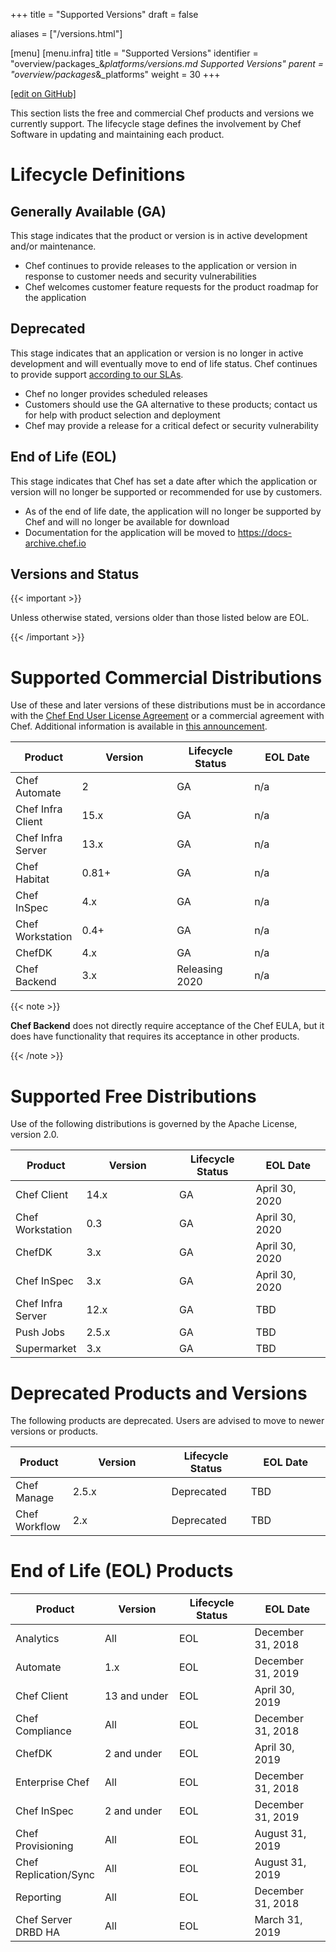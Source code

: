 +++
title = "Supported Versions"
draft = false

aliases = ["/versions.html"]

[menu]
  [menu.infra]
    title = "Supported Versions"
    identifier = "overview/packages_&_platforms/versions.md Supported Versions"
    parent = "overview/packages_&_platforms"
    weight = 30
+++    

[\[edit on GitHub\]](https://github.com/chef/chef-web-docs/blob/master/content/versions.md)

This section lists the free and commercial Chef products and versions we
currently support. The lifecycle stage defines the involvement by Chef
Software in updating and maintaining each product.

Lifecycle Definitions
=====================

Generally Available (GA)
------------------------

This stage indicates that the product or version is in active
development and/or maintenance.

-   Chef continues to provide releases to the application or version in
    response to customer needs and security vulnerabilities
-   Chef welcomes customer feature requests for the product roadmap for
    the application

Deprecated
----------

This stage indicates that an application or version is no longer in
active development and will eventually move to end of life status. Chef
continues to provide support [according to our
SLAs](https://www.chef.io/service-level-agreement/).

-   Chef no longer provides scheduled releases
-   Customers should use the GA alternative to these products; contact
    us for help with product selection and deployment
-   Chef may provide a release for a critical defect or security
    vulnerability

End of Life (EOL)
-----------------

This stage indicates that Chef has set a date after which the
application or version will no longer be supported or recommended for
use by customers.

-   As of the end of life date, the application will no longer be
    supported by Chef and will no longer be available for download
-   Documentation for the application will be moved to
    <https://docs-archive.chef.io>

Versions and Status
-------------------

{{< important >}}

Unless otherwise stated, versions older than those listed below are EOL.

{{< /important >}}

Supported Commercial Distributions
==================================

Use of these and later versions of these distributions must be in
accordance with the [Chef End User License
Agreement](https://www.chef.io/end-user-license-agreement/) or a
commercial agreement with Chef. Additional information is available in
[this
announcement](https://blog.chef.io/2019/04/02/chef-software-announces-the-enterprise-automation-stack/).

<table>
<colgroup>
<col style="width: 18%" />
<col style="width: 31%" />
<col style="width: 25%" />
<col style="width: 25%" />
</colgroup>
<thead>
<tr class="header">
<th>Product</th>
<th>Version</th>
<th>Lifecycle Status</th>
<th>EOL Date</th>
</tr>
</thead>
<tbody>
<tr class="odd">
<td>Chef Automate</td>
<td>2</td>
<td>GA</td>
<td>n/a</td>
</tr>
<tr class="even">
<td>Chef Infra Client</td>
<td>15.x</td>
<td>GA</td>
<td>n/a</td>
</tr>
<tr class="odd">
<td>Chef Infra Server</td>
<td>13.x</td>
<td>GA</td>
<td>n/a</td>
</tr>
<tr class="even">
<td>Chef Habitat</td>
<td>0.81+</td>
<td>GA</td>
<td>n/a</td>
</tr>
<tr class="odd">
<td>Chef InSpec</td>
<td>4.x</td>
<td>GA</td>
<td>n/a</td>
</tr>
<tr class="even">
<td>Chef Workstation</td>
<td>0.4+</td>
<td>GA</td>
<td>n/a</td>
</tr>
<tr class="odd">
<td>ChefDK</td>
<td>4.x</td>
<td>GA</td>
<td>n/a</td>
</tr>
<tr class="even">
<td>Chef Backend</td>
<td>3.x</td>
<td>Releasing 2020</td>
<td>n/a</td>
</tr>
</tbody>
</table>

{{< note >}}

**Chef Backend** does not directly require acceptance of the Chef
EULA, but it does have functionality that requires its acceptance in other
products.

{{< /note >}}

Supported Free Distributions
============================

Use of the following distributions is governed by the Apache License,
version 2.0.

<table>
<colgroup>
<col style="width: 18%" />
<col style="width: 31%" />
<col style="width: 25%" />
<col style="width: 25%" />
</colgroup>
<thead>
<tr class="header">
<th>Product</th>
<th>Version</th>
<th>Lifecycle Status</th>
<th>EOL Date</th>
</tr>
</thead>
<tbody>
<tr class="odd">
<td>Chef Client</td>
<td>14.x</td>
<td>GA</td>
<td>April 30, 2020</td>
</tr>
<tr class="even">
<td>Chef Workstation</td>
<td>0.3</td>
<td>GA</td>
<td>April 30, 2020</td>
</tr>
<tr class="odd">
<td>ChefDK</td>
<td>3.x</td>
<td>GA</td>
<td>April 30, 2020</td>
</tr>
<tr class="even">
<td>Chef InSpec</td>
<td>3.x</td>
<td>GA</td>
<td>April 30, 2020</td>
</tr>
<tr class="odd">
<td>Chef Infra Server</td>
<td>12.x</td>
<td>GA</td>
<td>TBD</td>
</tr>
<tr class="even">
<td>Push Jobs</td>
<td>2.5.x</td>
<td>GA</td>
<td>TBD</td>
</tr>
<tr class="odd">
<td>Supermarket</td>
<td>3.x</td>
<td>GA</td>
<td>TBD</td>
</tr>
</tbody>
</table>

Deprecated Products and Versions
================================

The following products are deprecated. Users are advised to move to
newer versions or products.

<table>
<colgroup>
<col style="width: 18%" />
<col style="width: 31%" />
<col style="width: 25%" />
<col style="width: 25%" />
</colgroup>
<thead>
<tr class="header">
<th>Product</th>
<th>Version</th>
<th>Lifecycle Status</th>
<th>EOL Date</th>
</tr>
</thead>
<tbody>
<tr class="odd">
<td>Chef Manage</td>
<td>2.5.x</td>
<td>Deprecated</td>
<td>TBD</td>
</tr>
<tr class="even">
<td>Chef Workflow</td>
<td>2.x</td>
<td>Deprecated</td>
<td>TBD</td>
</tr>
</tbody>
</table>

End of Life (EOL) Products
==========================

<table>
<colgroup>
<col style="width: 25%" />
<col style="width: 25%" />
<col style="width: 25%" />
<col style="width: 25%" />
</colgroup>
<thead>
<tr class="header">
<th>Product</th>
<th>Version</th>
<th>Lifecycle Status</th>
<th>EOL Date</th>
</tr>
</thead>
<tbody>
<tr class="odd">
<td>Analytics</td>
<td>All</td>
<td>EOL</td>
<td>December 31, 2018</td>
</tr>
<tr class="even">
<td>Automate</td>
<td>1.x</td>
<td>EOL</td>
<td>December 31, 2019</td>
</tr>
<tr class="odd">
<td>Chef Client</td>
<td>13 and under</td>
<td>EOL</td>
<td>April 30, 2019</td>
</tr>
<tr class="even">
<td>Chef Compliance</td>
<td>All</td>
<td>EOL</td>
<td>December 31, 2018</td>
</tr>
<tr class="odd">
<td>ChefDK</td>
<td>2 and under</td>
<td>EOL</td>
<td>April 30, 2019</td>
</tr>
<tr class="even">
<td>Enterprise Chef</td>
<td>All</td>
<td>EOL</td>
<td>December 31, 2018</td>
</tr>
<tr class="odd">
<td>Chef InSpec</td>
<td>2 and under</td>
<td>EOL</td>
<td>December 31, 2019</td>
</tr>
<tr class="even">
<td>Chef Provisioning</td>
<td>All</td>
<td>EOL</td>
<td>August 31, 2019</td>
</tr>
<tr class="odd">
<td>Chef Replication/Sync</td>
<td>All</td>
<td>EOL</td>
<td>August 31, 2019</td>
</tr>
<tr class="even">
<td>Reporting</td>
<td>All</td>
<td>EOL</td>
<td>December 31, 2018</td>
</tr>
<tr class="odd">
<td>Chef Server DRBD HA</td>
<td>All</td>
<td>EOL</td>
<td>March 31, 2019</td>
</tr>
</tbody>
</table>

